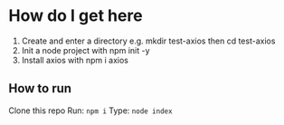 # How do I get here

1. Create and enter a directory e.g. mkdir test-axios then cd test-axios
2. Init a node project with npm init -y
3. Install axios with npm i axios

## How to run

Clone this repo
Run: `npm i`
Type: `node index`
